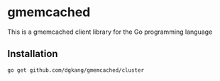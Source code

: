 gmemcached
==========

This is a gmemcached client library for the Go programming language

## Installation

    go get github.com/dgkang/gmemcached/cluster

